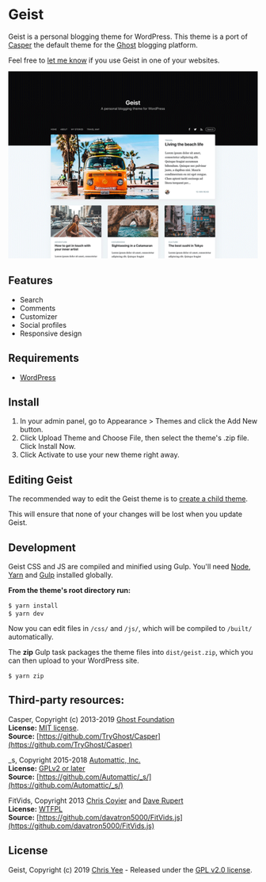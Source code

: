 # Geist

Geist is a personal blogging theme for WordPress. This theme is a port of [Casper](https://github.com/TryGhost/Casper) the default theme for the [Ghost](https://ghost.org/) blogging platform.

Feel free to [let me know](http://www.twitter.com/cmyee) if you use Geist in one of your websites.

![Geist Screenshot](screenshot.png?raw=true)

## Features

- Search
- Comments
- Customizer
- Social profiles
- Responsive design

## Requirements

- [WordPress](http://wordpress.org/)

## Install

1. In your admin panel, go to Appearance > Themes and click the Add New button.
2. Click Upload Theme and Choose File, then select the theme's .zip file. Click Install Now.
3. Click Activate to use your new theme right away.

## Editing Geist
The recommended way to edit the Geist theme is to [create a child theme](https://developer.wordpress.org/themes/advanced-topics/child-themes/).

This will ensure that none of your changes will be lost when you update Geist.

## Development
Geist CSS and JS are compiled and minified using Gulp. You'll need [Node](https://nodejs.org/), [Yarn](https://yarnpkg.com/) and [Gulp](https://gulpjs.com/) installed globally.

**From the theme's root directory run:**

```
$ yarn install
$ yarn dev
```

Now you can edit files in `/css/` and `/js/`, which will be compiled to `/built/` automatically.

The **zip** Gulp task packages the theme files into `dist/geist.zip`, which you can then upload to your WordPress site.

```
$ yarn zip
```

## Third-party resources:

Casper, Copyright (c) 2013-2019 [Ghost Foundation](https://ghost.org/)  
**License:** [MIT license](https://github.com/TryGhost/Casper/blob/master/LICENSE).  
**Source:** [https://github.com/TryGhost/Casper](https://github.com/TryGhost/Casper)  

_s, Copyright 2015-2018 [Automattic, Inc.](https://automattic.com/)  
**License:** [GPLv2 or later](https://www.gnu.org/licenses/gpl-2.0.html)  
**Source:** [https://github.com/Automattic/_s/](https://github.com/Automattic/_s/)  

FitVids, Copyright 2013 [Chris Coyier](https://chriscoyier.net/) and [Dave Rupert](https://daverupert.com/)  
**License:** [WTFPL](http://www.wtfpl.net/)  
**Source:** [https://github.com/davatron5000/FitVids.js](https://github.com/davatron5000/FitVids.js)  

## License
Geist, Copyright (c) 2019 [Chris Yee](https://chrisyee.ca) - Released under the [GPL v2.0 license](https://www.gnu.org/licenses/gpl-2.0.html).
